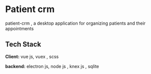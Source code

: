 
# Patient crm

patient-crm , a desktop application for organizing patients and their appointments
## Tech Stack

**Client:** vue js, vuex , scss 

**backend:** electron js, node js , knex js , sqlite

